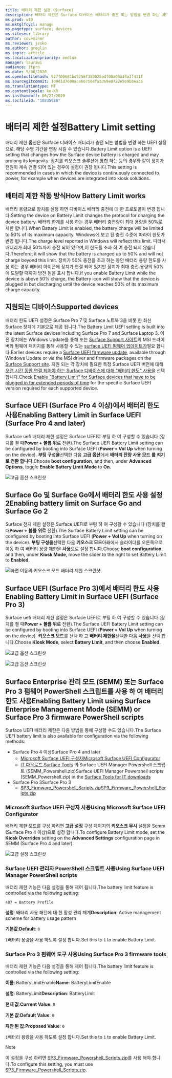 ```yaml
---
title: 배터리 제한 설정 (Surface)
description: 배터리 제한은 Surface 디바이스 배터리가 충전 되는 방법을 변경 하는 UEFI 설정 이며 해당 수명 기간 연장 될 수 있습니다.
ms.prod: w10
ms.mktglfcycl: manage
ms.pagetype: surface, devices
ms.sitesec: library
author: coveminer
ms.reviewer: jesko
ms.author: greglin
ms.topic: article
ms.localizationpriority: medium
manager: laurawi
audience: itpro
ms.date: 5/06/2020
ms.openlocfilehash: 927f00681bd5756f380025adf00a08a34a3f411f
ms.sourcegitcommit: 109d1d7608ac4667564fa5369e8722e569b8ea36
ms.translationtype: MT
ms.contentlocale: ko-KR
ms.lasthandoff: 06/27/2020
ms.locfileid: "10835988"
---
```

# <span data-ttu-id="37124-103">배터리 제한 설정</span><span class="sxs-lookup"><span data-stu-id="37124-103">Battery Limit setting</span></span>

<span data-ttu-id="37124-104">배터리 제한 옵션은 Surface 디바이스 배터리가 충전 되는 방법을 변경 하는 UEFI 설정으로, 해당 수명 기간을 연장 시킬 수 있습니다.</span><span class="sxs-lookup"><span data-stu-id="37124-104">Battery Limit option is a UEFI setting that changes how the Surface device battery is charged and may prolong its longevity.</span></span> <span data-ttu-id="37124-105">장치를 키오스크 솔루션에 통합 하는 등의 경우와 같이 장치가 전원이 계속 연결 되어 있는 경우이 설정이 권장 됩니다.</span><span class="sxs-lookup"><span data-stu-id="37124-105">This setting is recommended in  cases  in which the device is continuously connected to power, for example when devices are integrated into kiosk solutions.</span></span>  

## <span data-ttu-id="37124-106">배터리 제한 작동 방식</span><span class="sxs-lookup"><span data-stu-id="37124-106">How Battery Limit works</span></span>

<span data-ttu-id="37124-107">배터리 용량으로 장치를 설정 하면 디바이스 배터리 충전에 대 한 프로토콜이 변경 됩니다.</span><span class="sxs-lookup"><span data-stu-id="37124-107">Setting the device on Battery Limit changes the protocol for charging the device battery.</span></span> <span data-ttu-id="37124-108">배터리 한계를 사용 하는 경우 배터리 충전량이 최대 용량을 50%로 제한 합니다.</span><span class="sxs-lookup"><span data-stu-id="37124-108">When Battery Limit is enabled, the battery charge will be limited to 50% of its maximum capacity.</span></span> <span data-ttu-id="37124-109">Windows에 보고 된 충전 수준에 따라이 한도가 반영 됩니다.</span><span class="sxs-lookup"><span data-stu-id="37124-109">The charge level reported in Windows will reflect this limit.</span></span> <span data-ttu-id="37124-110">따라서 배터리가 최대 50%까지 충전 되어 있으며,이 한도를 초과 하 여 충전 되지 않습니다.</span><span class="sxs-lookup"><span data-stu-id="37124-110">Therefore, it will show that the battery is charged up to 50% and will not charge beyond  this limit.</span></span> <span data-ttu-id="37124-111">장치가 50% 충전을 초과 하는 동안 배터리 용량 한도를 사용 하는 경우 배터리 아이콘에 장치가 연결 되어 있지만 장치가 최대 충전 용량의 50%에 도달할 때까지 방전 됨을 표시 합니다.</span><span class="sxs-lookup"><span data-stu-id="37124-111">If you enable Battery Limit while the device is above 50% charge, the Battery icon will show that the device is plugged in but discharging until the device reaches 50% of its maximum charge capacity.</span></span>  

## <span data-ttu-id="37124-112">지원되는 디바이스</span><span class="sxs-lookup"><span data-stu-id="37124-112">Supported devices</span></span>
<span data-ttu-id="37124-113">배터리 한도 UEFI 설정은 Surface Pro 7 및 Surface 노트북 3을 비롯 한 최신 Surface 장치에 기본으로 제공 됩니다.</span><span class="sxs-lookup"><span data-stu-id="37124-113">The Battery Limit UEFI setting is built into the latest Surface devices including Surface Pro 7 and Surface Laptop 3.</span></span> <span data-ttu-id="37124-114">이전 장치에는 Windows Update를 통해 또는 [Surface Support 사이트](https://support.microsoft.com/help/4023482/surface-download-drivers-and-firmware-for-surface)의 MSI 드라이버와 펌웨어 패키지를 통해 사용할 수 있는 [surface UEFI 펌웨어 업데이트가](manage-surface-driver-and-firmware-updates.md)필요 합니다.</span><span class="sxs-lookup"><span data-stu-id="37124-114">Earlier devices require a [Surface UEFI firmware update](manage-surface-driver-and-firmware-updates.md), available through Windows Update or via the MSI driver and firmware packages on the [Surface Support site](https://support.microsoft.com/help/4023482/surface-download-drivers-and-firmware-for-surface).</span></span> <span data-ttu-id="37124-115">지원 되는 각 장치에 필요한 특정 Surface UEFI 버전에 대해 [오랜 시간 동안 연결 되어야 하는 Surface 디바이스에 대해 "배터리 한도" 사용을](https://support.microsoft.com/help/4464941) 선택 합니다.</span><span class="sxs-lookup"><span data-stu-id="37124-115">Check [Enable "Battery Limit" for Surface devices that have to be plugged in for extended periods of time](https://support.microsoft.com/help/4464941) for the specific Surface UEFI version required for each supported device.</span></span> 

## <span data-ttu-id="37124-116">Surface UEFI (Surface Pro 4 이상)에서 배터리 한도 사용</span><span class="sxs-lookup"><span data-stu-id="37124-116">Enabling Battery Limit in Surface UEFI (Surface Pro 4 and later)</span></span>

<span data-ttu-id="37124-117">Surface uefi 배터리 제한 설정은 Surface UEFI로 부팅 하 여 구성할 수 있습니다 (장치를 켤 때**Power + 볼륨 위로** 전환).</span><span class="sxs-lookup"><span data-stu-id="37124-117">The Surface UEFI Battery Limit setting can be configured by booting into Surface UEFI (**Power + Vol Up** when turning on the device).</span></span> <span data-ttu-id="37124-118">**부팅 구성을**선택한 다음 **고급 옵션**에서 **배터리 잔량 사용 모드** **를 켜기로 전환 합니다.**</span><span class="sxs-lookup"><span data-stu-id="37124-118">Choose **boot configuration**, and then, under **Advanced Options**, toggle **Enable Battery Limit Mode** to **On**.</span></span>  

![고급 옵션 스크린샷](images/enable-bl.png) 

## <span data-ttu-id="37124-120">Surface Go 및 Surface Go에서 배터리 한도 사용 설정 2</span><span class="sxs-lookup"><span data-stu-id="37124-120">Enabling battery limit on Surface Go and Surface Go 2</span></span>
<span data-ttu-id="37124-121">Surface 전지 제한 설정은 Surface UEFI로 부팅 하 여 구성할 수 있습니다 (장치를 켤 때**Power + 볼륨 위로** 전환).</span><span class="sxs-lookup"><span data-stu-id="37124-121">The Surface Battery Limit setting can be configured by booting into Surface UEFI (**Power + Vol Up** when turning on the device).</span></span> <span data-ttu-id="37124-122">**부팅 구성을**선택한 다음 **키오스크 모드**아래에서 슬라이더를 오른쪽으로 이동 하 여 배터리 용량 제한을 **사용**으로 설정 합니다.</span><span class="sxs-lookup"><span data-stu-id="37124-122">Choose **boot configuration**, and then, under **Kiosk Mode**, move the slider to the right to set Battery Limit to **Enabled**.</span></span>  

![화면 이동의 키오스크 모드 배터리 제한 스크린샷](images/go-batterylimit.png) 

## <span data-ttu-id="37124-124">Surface UEFI (Surface Pro 3)에서 배터리 한도 사용</span><span class="sxs-lookup"><span data-stu-id="37124-124">Enabling Battery Limit in Surface UEFI (Surface Pro 3)</span></span>

<span data-ttu-id="37124-125">Surface uefi 배터리 제한 설정은 Surface UEFI로 부팅 하 여 구성할 수 있습니다 (장치를 켤 때**Power + 볼륨 위로** 전환).</span><span class="sxs-lookup"><span data-stu-id="37124-125">The Surface UEFI Battery Limit setting can be configured by booting into Surface UEFI (**Power + Vol Up** when turning on the device).</span></span> <span data-ttu-id="37124-126">**키오스크 모드**를 선택 하 고 **배터리 제한을**선택한 다음 **사용**을 선택 합니다.</span><span class="sxs-lookup"><span data-stu-id="37124-126">Choose **Kiosk Mode**, select **Battery Limit**, and then choose **Enabled**.</span></span>

![고급 옵션 스크린샷](images/enable-bl-sp3.png) 

![고급 옵션 스크린샷](images/enable-bl-sp3-2.png) 

## <span data-ttu-id="37124-129">Surface Enterprise 관리 모드 (SEMM) 또는 Surface Pro 3 펌웨어 PowerShell 스크립트를 사용 하 여 배터리 한도 사용</span><span class="sxs-lookup"><span data-stu-id="37124-129">Enabling Battery Limit using Surface Enterprise Management Mode (SEMM) or Surface Pro 3 firmware PowerShell scripts</span></span>

<span data-ttu-id="37124-130">Surface UEFI 배터리 제한은 다음 방법을 통해 구성할 수도 있습니다.</span><span class="sxs-lookup"><span data-stu-id="37124-130">The Surface UEFI battery limit is also available for configuration via the following methods:</span></span>

- <span data-ttu-id="37124-131">Surface Pro 4 이상</span><span class="sxs-lookup"><span data-stu-id="37124-131">Surface Pro 4 and later</span></span> 
    - [<span data-ttu-id="37124-132">Microsoft Surface UEFI 구성자</span><span class="sxs-lookup"><span data-stu-id="37124-132">Microsoft Surface UEFI Configurator</span></span>](https://docs.microsoft.com/surface/surface-enterprise-management-mode)  
    - <span data-ttu-id="37124-133">[IT 다운로드 Surface Tools](https://www.microsoft.com/download/details.aspx?id=46703) 의 Surface UEFI Manager Powershell 스크립트 (SEMM_Powershell.zip)</span><span class="sxs-lookup"><span data-stu-id="37124-133">Surface UEFI Manager Powershell scripts (SEMM_Powershell.zip) in the [Surface Tools for IT downloads](https://www.microsoft.com/download/details.aspx?id=46703)</span></span>
- <span data-ttu-id="37124-134">Surface Pro 3</span><span class="sxs-lookup"><span data-stu-id="37124-134">Surface Pro 3</span></span> 
    - [<span data-ttu-id="37124-135">SP3_Firmware_Powershell_Scripts.zip</span><span class="sxs-lookup"><span data-stu-id="37124-135">SP3_Firmware_Powershell_Scripts.zip</span></span>](https://www.microsoft.com/download/details.aspx?id=46703)

### <span data-ttu-id="37124-136">Microsoft Surface UEFI 구성자 사용</span><span class="sxs-lookup"><span data-stu-id="37124-136">Using Microsoft Surface UEFI Configurator</span></span>

<span data-ttu-id="37124-137">배터리 제한 모드를 구성 하려면 **고급 설정** 구성 페이지의 **키오스크 무시** 설정을 Semm (Surface Pro 4 이상)으로 설정 합니다.</span><span class="sxs-lookup"><span data-stu-id="37124-137">To configure Battery Limit mode, set the **Kiosk Overrides** setting on the **Advanced Settings** configuration page in SEMM (Surface Pro 4 and later).</span></span>

![고급 설정 스크린샷](images/semm-bl.png)

### <span data-ttu-id="37124-139">Surface UEFI 관리자 PowerShell 스크립트 사용</span><span class="sxs-lookup"><span data-stu-id="37124-139">Using Surface UEFI Manager PowerShell scripts</span></span>

<span data-ttu-id="37124-140">배터리 제한 기능은 다음 설정을 통해 제어 됩니다.</span><span class="sxs-lookup"><span data-stu-id="37124-140">The battery limit feature is controlled via the following setting:</span></span>  

`407 = Battery Profile`

<span data-ttu-id="37124-141">**설명**: 배터리 사용 패턴에 대 한 활성 관리 체계</span><span class="sxs-lookup"><span data-stu-id="37124-141">**Description**:  Active management scheme for battery usage pattern</span></span>

<span data-ttu-id="37124-142">**기본값**:</span><span class="sxs-lookup"><span data-stu-id="37124-142">**Default**:</span></span>  `0` 

<span data-ttu-id="37124-143">`1`배터리 용량을 사용 하도록 설정 합니다.</span><span class="sxs-lookup"><span data-stu-id="37124-143">Set this to `1` to enable Battery Limit.</span></span>

### <span data-ttu-id="37124-144">Surface Pro 3 펌웨어 도구 사용</span><span class="sxs-lookup"><span data-stu-id="37124-144">Using Surface Pro 3 firmware tools</span></span>

<span data-ttu-id="37124-145">배터리 제한 기능은 다음 설정을 통해 제어 됩니다.</span><span class="sxs-lookup"><span data-stu-id="37124-145">The battery limit feature is controlled via the following setting:</span></span>  

<span data-ttu-id="37124-146">**이름**: BatteryLimitEnable</span><span class="sxs-lookup"><span data-stu-id="37124-146">**Name**: BatteryLimitEnable</span></span>

<span data-ttu-id="37124-147">**설명**: BatteryLimit</span><span class="sxs-lookup"><span data-stu-id="37124-147">**Description**:  BatteryLimit</span></span>

<span data-ttu-id="37124-148">**현재 값**:</span><span class="sxs-lookup"><span data-stu-id="37124-148">**Current Value**:</span></span>  `0` 

<span data-ttu-id="37124-149">**기본 값**:</span><span class="sxs-lookup"><span data-stu-id="37124-149">**Default Value**:</span></span> `0`

<span data-ttu-id="37124-150">**제안 된 값**:</span><span class="sxs-lookup"><span data-stu-id="37124-150">**Proposed Value**:</span></span> `0` 

<span data-ttu-id="37124-151">`1`배터리 용량을 사용 하도록 설정 합니다.</span><span class="sxs-lookup"><span data-stu-id="37124-151">Set this to `1` to enable Battery Limit.</span></span>

>[!NOTE]
><span data-ttu-id="37124-152">이 설정을 구성 하려면 [SP3_Firmware_Powershell_Scripts.zip](https://www.microsoft.com/download/details.aspx?id=46703)를 사용 해야 합니다.</span><span class="sxs-lookup"><span data-stu-id="37124-152">To configure this setting, you must use [SP3_Firmware_Powershell_Scripts.zip](https://www.microsoft.com/download/details.aspx?id=46703).</span></span> 

